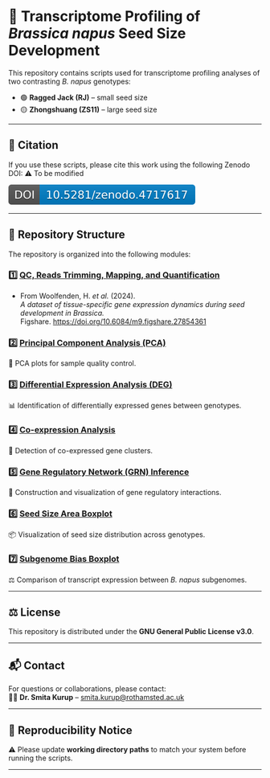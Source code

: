 # 🌱 Transcriptome Profiling of *Brassica napus* Seed Size Development  

This repository contains scripts used for transcriptome profiling analyses of two contrasting *B. napus* genotypes:  
- 🟢 **Ragged Jack (RJ)** – small seed size  
- 🟡 **Zhongshuang (ZS11)** – large seed size  

---

## 📖 Citation  

If you use these scripts, please cite this work using the following Zenodo DOI:  ⚠️ To be modified

[![DOI](https://github.com/Yedomon/Yedomon-Genome_Assembly_Fusarium_oxysporum_f.sp._sesami/blob/main/zenodo.4717617.svg)](https://zenodo.org/badge/latestdoi/322282589)  

---

## 📂 Repository Structure  

The repository is organized into the following modules:  

### 1️⃣ [QC, Reads Trimming, Mapping, and Quantification](https://github.com/Yedomon/bravo_project/tree/main/01.ReadsQC_Trimming_Mapping_and_Counting)  
- From Woolfenden, H. *et al.* (2024).  
  *A dataset of tissue-specific gene expression dynamics during seed development in Brassica.*  
  Figshare. https://doi.org/10.6084/m9.figshare.27854361  

### 2️⃣ [Principal Component Analysis (PCA)](https://github.com/Yedomon/bravo_project/tree/main/02.PCA_QC)  
🧩 PCA plots for sample quality control.  

### 3️⃣ [Differential Expression Analysis (DEG)](https://github.com/Yedomon/bravo_project/tree/main/03.DEG)  
📊 Identification of differentially expressed genes between genotypes.  

### 4️⃣ [Co-expression Analysis](https://github.com/Yedomon/bravo_project/tree/main/04.Co_expression_analysis)  
🤝 Detection of co-expressed gene clusters.  

### 5️⃣ [Gene Regulatory Network (GRN) Inference](https://github.com/Yedomon/bravo_project/tree/main/05.GRN_inference)  
🧠 Construction and visualization of gene regulatory interactions.  

### 6️⃣ [Seed Size Area Boxplot](https://github.com/Yedomon/bravo_project/tree/main/06.Seed_area_boxplot)  
📦 Visualization of seed size distribution across genotypes.  

### 7️⃣ [Subgenome Bias Boxplot](https://github.com/Yedomon/bravo_project/tree/main/07.Subgenome_bias_boxplot)  
⚖️ Comparison of transcript expression between *B. napus* subgenomes.  

---

## ⚖️ License  
This repository is distributed under the **GNU General Public License v3.0**.  

---

## 📬 Contact  
For questions or collaborations, please contact:  
👩‍🔬 **Dr. Smita Kurup** – [smita.kurup@rothamsted.ac.uk](mailto:smita.kurup@rothamsted.ac.uk)  

---

## 🔄 Reproducibility Notice  
⚠️ Please update **working directory paths** to match your system before running the scripts.  

---
